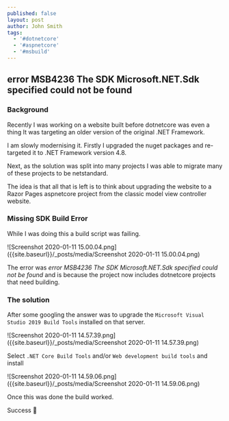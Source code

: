 ```yaml
---
published: false
layout: post
author: John Smith
tags:
  - '#dotnetcore'
  - '#aspnetcore'
  - '#msbuild'
---
```

## error MSB4236 The SDK Microsoft.NET.Sdk specified could not be found


### Background

Recently I was working on a website built before dotnetcore was even a thing It was targeting an older version of the original .NET Framework. 

I am slowly modernising it. Firstly I upgraded the nuget packages and re-targeted it to .NET Framework version 4.8.

Next, as the solution was split into many projects I was able to migrate many of these projects to be netstandard. 

The idea is that all that is left is to think about upgrading the website to a Razor Pages aspnetcore project from the classic model view controller website. 

### Missing SDK Build Error

While I was doing this a build script was failing. 

![Screenshot 2020-01-11 15.00.04.png]({{site.baseurl}}/_posts/media/Screenshot 2020-01-11 15.00.04.png)

The error was *error MSB4236 The SDK Microsoft.NET.Sdk specified could not be found* and is because the project now includes dotnetcore projects that need building.

### The solution

After some googling the answer was to upgrade the `Microsoft Visual Studio 2019 Build Tools` installed on that server. 

![Screenshot 2020-01-11 14.57.39.png]({{site.baseurl}}/_posts/media/Screenshot 2020-01-11 14.57.39.png)

Select `.NET Core Build Tools` and/or `Web development build tools` and install

![Screenshot 2020-01-11 14.59.06.png]({{site.baseurl}}/_posts/media/Screenshot 2020-01-11 14.59.06.png)

Once this was done the build worked.

Success 🎉
